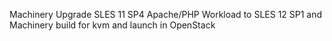Machinery Upgrade SLES 11 SP4 Apache/PHP Workload to SLES 12 SP1 and Machinery build for kvm and launch in OpenStack
